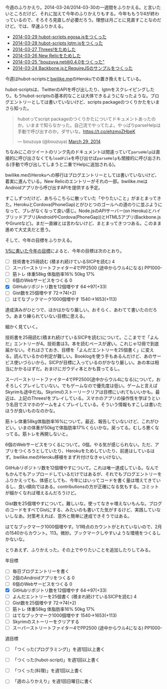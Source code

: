 今週のふりかえり。2014-03-24/2014-03-30の一週間をふりかえる。と言いたいところだけど、それに加えて今年のふりかえりもする。今年ももう1/4が終わっているので、そろそろ見直しが必要だろう。理想は月ごとに見直すことなのだけど。では、早速ふりかえる。

- [2014-03-29 hubot-scripts egosa.jsをつくった](https://blog.bouzuya.net/2014/03/29/diary/)
- [2014-03-28 hubot-scripts lgtm.jsをつくった](https://blog.bouzuya.net/2014/03/28/diary/)
- [2014-03-27 Threes!をためした](https://blog.bouzuya.net/2014/03/27/diary/)
- [2014-03-26 New Relicをためした](https://blog.bouzuya.net/2014/03/26/diary/)
- [2014-03-25 "bouzuya.net@0.4.0をつくった"](https://blog.bouzuya.net/2014/03/25/diary/)
- [2014-03-24 Backbone.jsとRequireJSのサンプルをつくった](https://blog.bouzuya.net/2014/03/24/diary/)

今週はhubot-scriptsと[bwilike.me](http://bwilike.me/)のHerokuでの置き換えをしている。

hubot-scriptsは、TwitterのAPIを呼び出したり、lgtmをスクレイピングしたり。もうhubot-scriptsの基本的なことは大体できるようになったような。ブログエントリーとしては書いていないけど、scripts packageのつくりかたをいまさら知った。

<blockquote class="twitter-tweet" data-partner="tweetdeck"><p>hubotってscript packageのつくりかたについてドキュメントあったのか。いままで知らなかった。自己流でやってたよ。やっぱりparseHelpは手動で呼び出すのか。ダサいな。<a href="https://t.co/ehzmoZHbeK">https://t.co/ehzmoZHbeK</a></p>&mdash; bouzuya (@bouzuya) <a href="https://twitter.com/bouzuya/statuses/449729391593938944">March 29, 2014</a></blockquote>
<script async src="//platform.twitter.com/widgets.js" charset="utf-8"></script>

ちなみにこのツイートのリンク先のドキュメントは間違っていて`parseHelp`は直接的に呼び出さなくても`loadFile`を呼び出せば`parseHelp`も間接的に呼び出される(手動で呼び出してしまうと二重でHelpに追加される)。

bwilike.meのHerokuへの移行はブログエントリーとしては書いていないけど、着実に進んでいる。New Relicのエントリーがそれの一部。bwilike.meはAndroidアプリから呼び出すAPIを提供する予定。

すこしずつだけど、あちらこちらに散っていた「やりたいこと」がまとまってきた。HerokuとCordova(PhoneGap)とがひとつのゴールへの道のりに並ぶようになって、ブレがなくなって良い感じ。Node.jsのAPIサーバー(on Heroku)とハイブリッドアプリ(AndroidやCordova(PhoneGap))とHTML5アプリ(Backbone.jsやGruntなど)。まだ一直線とは言わないけど、まとまってきつつある。このまま進めて大丈夫だと思う。

そして、今年の目標をふりかえる。

[1/5に書いた今年の目標](https://blog.bouzuya.net/2014/01/05/diary/)によると、今年の目標は次のとおり。

- [ ] 技術書を25冊読む (積まれ続けているSICPを読む)               4
- [ ] スーパーストリートファイター4でPP2500 (途中からウル4になる) PP1000-
- [ ] 筋トレ 体重58kg 体脂肪率16%    50kg 17%
- [ ] 6個のWebサービスをつくる       0
- [x] GitHubリポジトリ数を12個増やす 64->97(+33)
- [ ] Gist数を25個増やす             72->74(+2)
- [ ] はてなブックマーク1000個増やす 1540->1653(+113)

達成済みがひとつで、ほかはかなり厳しい。おそらく、あわてて書いたのだろう。あまり練られていない目標に思える。

細かく見ていく。

技術書を25冊読む(積まれ続けているSICPを読む)について。ここまでで「よんだ」エントリーが4。技術書は3。本を読むペースが遅い。これじゃ12冊で到底届かない。それはさておき、目標を「よんだエントリーを25個書く」に変える。読んでいるかの判定が難しい。Booklogを使う手もあるんだけど、あのサービス使いづらいから。SICPが目標に入っているのがかなり厳しい。あの本は相当にかかるはずだ。おまけにガウディ本とかも買ってるし。

スーパーストリートファイター4でPP2500(途中からウル4になる)について。おそろしくプレイしていない。でもゲームなので優先度は低い。ゲームと言えばSkyrimも途中だね。Skyrimのストーリークリアは目標にいれてもいいかも。最近は、上記のThrees!をプレイしている。スマホのアプリの操作性を学ぼうという名目でスマホのゲームをよくプレイしている。そういう情報もすこしは書いたほうが良いものなのかな。

筋トレ体重58kg体脂肪率16%について。最近、報告していないけど、これがひどい。いまの体重が50kgで体脂肪率17%くらいかな。戻ってる。むしろ悪くなってる。筋トレを再開しないと。

6個のWebサービスをつくるについて。0個。やる気が感じられない。ただ、アプリをつくろうとしていたり、Herokuをためしていたり、前進はしているはず。bwilike.meのHeroku移植をまず片付けなきゃいけない。

GitHubリポジトリ数を12個増やすについて。これは唯一達成している。なんでもかんでもアップロードしているだけではあるが、それでもブログエントリーをふりかえっても、体感としても、今年にはいってコードを書く量は増えてきているし、良い傾向ではある。contributionsの方が正確になる気もする。コミットが細かくなれば増えるんだろうけど。

Gist数を25個増やすについて。難しいな。使ってなきゃ増えないもんな。ブログのコードをすべてGistにする、みたいのも書いてた気がするけど、実践していないしなあ。対策考えれば、意外と簡単に達成できそうではある。

はてなブックマーク1000個増やす。1/1時点のカウントがとれていないので、2月の1540からカウント。113。微妙。ブックマークしやすいような環境をつくるしかないな。

とりあえず、ふりかえった。その上でやりたいことを追加したりしてみる。

年目標

- [ ] 毎日ブログエントリーを書く
- [ ] 2個のAndroidアプリをつくる     0
- [ ] 6個のWebサービスをつくる       0
- [x] GitHubリポジトリ数を12個増やす 64->97(+33)
- [ ] よんだエントリーを25個書く (積まれ続けているSICPを読む) 4
- [ ] Gist数を25個増やす             72->74(+2)
- [ ] 筋トレ 体重58kg 体脂肪率16%    50kg 17%
- [ ] はてなブックマーク1000個増やす 1540->1653(+113)
- [ ] Skyrimのストーリーをクリアする
- [ ] スーパーストリートファイター4でPP2500 (途中からウル4になる) PP1000-

週目標

- [ ] 「つくった(プログラミング)」を週1回以上書く
- [ ] 「つくった(hubot-script)」を週1回以上書く
- [ ] 「つくった(料理)」を週1回以上書く
- [ ] 「週のふりかえり」を週1回日曜日に書く

